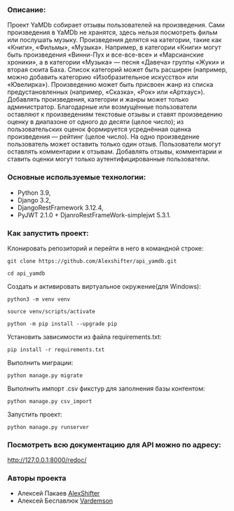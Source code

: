 ### Описание:

Проект YaMDb собирает отзывы пользователей на произведения. Сами произведения в YaMDb не хранятся, здесь нельзя посмотреть фильм или послушать музыку.
Произведения делятся на категории, такие как «Книги», «Фильмы», «Музыка». Например, в категории «Книги» могут быть произведения «Винни-Пух и все-все-все» и «Марсианские хроники», а в категории «Музыка» — песня «Давеча» группы «Жуки» и вторая сюита Баха. Список категорий может быть расширен (например, можно добавить категорию «Изобразительное искусство» или «Ювелирка»). 
Произведению может быть присвоен жанр из списка предустановленных (например, «Сказка», «Рок» или «Артхаус»). 
Добавлять произведения, категории и жанры может только администратор.
Благодарные или возмущённые пользователи оставляют к произведениям текстовые отзывы и ставят произведению оценку в диапазоне от одного до десяти (целое число); из пользовательских оценок формируется усреднённая оценка произведения — рейтинг (целое число). На одно произведение пользователь может оставить только один отзыв.
Пользователи могут оставлять комментарии к отзывам.
Добавлять отзывы, комментарии и ставить оценки могут только аутентифицированные пользователи.


### Основные используемые технологии:

* Python 3.9,
* Django 3.2,
* DjangoRestFramework 3.12.4,
* PyJWT 2.1.0 + DjanroRestFrameWork-simplejwt 5.3.1.

### Как запустить проект:

Клонировать репозиторий и перейти в него в командной строке:

```
git clone https://github.com/Alexshifter/api_yamdb.git
```

```
cd api_yamdb
```

Cоздать и активировать виртуальное окружение(для Windows):

```
python3 -m venv venv
```

```
source venv/scripts/activate
```

```
python -m pip install --upgrade pip
```

Установить зависимости из файла requirements.txt:

```
pip install -r requirements.txt
```

Выполнить миграции:

```
python manage.py migrate
```
Выполнить импорт .csv фикстур для заполнения базы контентом:
```
python manage.py csv_import
```
Запустить проект:
```
python manage.py runserver
```
### Посмотреть всю документацию для API можно по адресу:
http://127.0.0.1:8000/redoc/
### Авторы проекта
- Алексей Пакаев [AlexShifter](https://github.com/AlexShifter)
- Алексей Беспавлюк [Vardemson](https://github.com/VardDemson)

